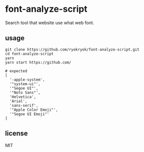 # font-analyze-script

Search tool that website use what web font.

## usage

```shell
git clone https://github.com/ryokryok/font-analyze-script.git
cd font-analyze-script
yarn
yarn start https://github.com/

# expected
[
  '-apple-system',
  '"system-ui"',
  '"Segoe UI"',
  '"Noto Sans"',
  'Helvetica',
  'Arial',
  'sans-serif',
  '"Apple Color Emoji"',
  '"Segoe UI Emoji"'
]
```

## license

MIT

